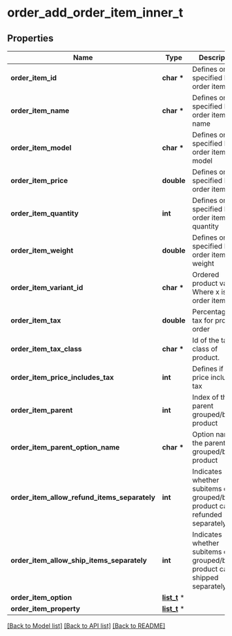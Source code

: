 # order_add_order_item_inner_t

## Properties
Name | Type | Description | Notes
------------ | ------------- | ------------- | -------------
**order_item_id** | **char \*** | Defines orders specified by order item id | 
**order_item_name** | **char \*** | Defines orders specified by order item name | 
**order_item_model** | **char \*** | Defines orders specified by order item model | [optional] 
**order_item_price** | **double** | Defines orders specified by order item price | 
**order_item_quantity** | **int** | Defines orders specified by order item quantity | 
**order_item_weight** | **double** | Defines orders specified by order item weight | [optional] 
**order_item_variant_id** | **char \*** | Ordered product variant. Where x is order item ID | [optional] 
**order_item_tax** | **double** | Percentage of tax for product order | [optional] [default to 0]
**order_item_tax_class** | **char \*** | Id of the tax class of product. | [optional] 
**order_item_price_includes_tax** | **int** | Defines if item price includes tax | [optional] [default to false]
**order_item_parent** | **int** | Index of the parent grouped/bundle product | [optional] 
**order_item_parent_option_name** | **char \*** | Option name of the parent grouped/bundle product | [optional] 
**order_item_allow_refund_items_separately** | **int** | Indicates whether subitems of the grouped/bundle product can be refunded separately | [optional] 
**order_item_allow_ship_items_separately** | **int** | Indicates whether subitems of the grouped/bundle product can be shipped separately | [optional] 
**order_item_option** | [**list_t**](order_add_order_item_inner_order_item_option_inner.md) \* |  | [optional] 
**order_item_property** | [**list_t**](order_add_order_item_inner_order_item_property_inner.md) \* |  | [optional] 

[[Back to Model list]](../README.md#documentation-for-models) [[Back to API list]](../README.md#documentation-for-api-endpoints) [[Back to README]](../README.md)


